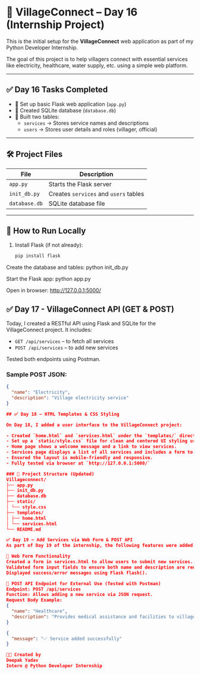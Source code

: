 # 🌾 VillageConnect – Day 16 (Internship Project)

This is the initial setup for the **VillageConnect** web application as part of my Python Developer Internship.

The goal of this project is to help villagers connect with essential services like electricity, healthcare, water supply, etc. using a simple web platform.

---

## ✅ Day 16 Tasks Completed

- 🔹 Set up basic Flask web application (`app.py`)
- 🔹 Created SQLite database (`database.db`)
- 🔹 Built two tables:
  - `services` → Stores service names and descriptions
  - `users` → Stores user details and roles (villager, official)

---

## 🛠️ Project Files

| File         | Description                          |
|--------------|--------------------------------------|
| `app.py`     | Starts the Flask server              |
| `init_db.py` | Creates `services` and `users` tables |
| `database.db`| SQLite database file                 |

---

## 🚀 How to Run Locally

1. Install Flask (if not already):
   ```bash
   pip install flask
   
Create the database and tables:
python init_db.py

Start the Flask app:
python app.py

Open in browser:
http://127.0.0.1:5000/


## ✅ Day 17 - VillageConnect API (GET & POST)

Today, I created a RESTful API using Flask and SQLite for the VillageConnect project. It includes:

- `GET /api/services` – to fetch all services
- `POST /api/services` – to add new services

Tested both endpoints using Postman.

### Sample POST JSON:
```json
{
  "name": "Electricity",
  "description": "Village electricity service"
}

## ✅ Day 18 – HTML Templates & CSS Styling

On Day 18, I added a user interface to the VillageConnect project:

- Created `home.html` and `services.html` under the `templates/` directory.
- Set up a `static/style.css` file for clean and centered UI styling using Flexbox.
- Home page shows a welcome message and a link to view services.
- Services page displays a list of all services and includes a form to add new services.
- Ensured the layout is mobile-friendly and responsive.
- Fully tested via browser at `http://127.0.0.1:5000/`

### 📂 Project Structure (Updated)
Villageconnect/
├── app.py
├── init_db.py
├── database.db
├── static/
│ └── style.css
├── templates/
│ ├── home.html
│ └── services.html
└── README.md

✅ Day 19 – Add Services via Web Form & POST API
As part of Day 19 of the internship, the following features were added:

🔹 Web Form Functionality
Created a form in services.html to allow users to submit new services.
Validated form input fields to ensure both name and description are required.
Displayed success/error messages using Flask flash().

🔹 POST API Endpoint for External Use (Tested with Postman)
Endpoint: POST /api/services
Function: Allows adding a new service via JSON request.
Request Body Example:
{
  "name": "Healthcare",
  "description": "Provides medical assistance and facilities to villagers"
}

{
  "message": "✅ Service added successfully"
}

👨‍💻 Created by
Deepak Yadav
Intern @ Python Developer Internship


